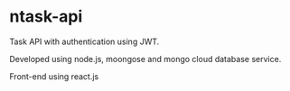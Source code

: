 # ntask-api 
<p>Task API with authentication using JWT.</p>
<p>Developed using node.js, moongose and mongo cloud database service.</p>
<p>Front-end using react.js</p>
